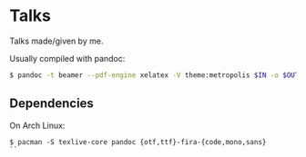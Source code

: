 # Talks

Talks made/given by me.

Usually compiled with pandoc:

```bash
$ pandoc -t beamer --pdf-engine xelatex -V theme:metropolis $IN -o $OUT
```

## Dependencies

On Arch Linux:

```
$ pacman -S texlive-core pandoc {otf,ttf}-fira-{code,mono,sans}
``
